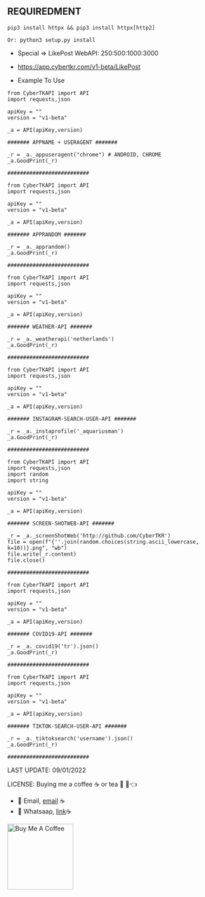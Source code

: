 ## REQUIREDMENT ##
```PY
pip3 install httpx && pip3 install httpx[http2]

Or: python3 setup.py install
```


- Special => LikePost WebAPI: 250:500:1000:3000 
- https://app.cybertkr.com/v1-beta/LikePost

- Example To Use

```PY
from CyberTKAPI import API
import requests,json

apiKey = ""
version = "v1-beta"

_a = API(apiKey,version)

####### APPNAME + USERAGENT #######

_r = _a._appuseragent("chrome") # ANDROID, CHROME
_a.GoodPrint(_r)

##########################
```

```PY
from CyberTKAPI import API
import requests,json

apiKey = ""
version = "v1-beta"

_a = API(apiKey,version)

####### APPRANDOM #######

_r = _a._apprandom()
_a.GoodPrint(_r)

##########################
```

```PY
from CyberTKAPI import API
import requests,json

apiKey = ""
version = "v1-beta"

_a = API(apiKey,version)

####### WEATHER-API #######

_r = _a._weatherapi('netherlands')
_a.GoodPrint(_r)

##########################
```

```PY
from CyberTKAPI import API
import requests,json

apiKey = ""
version = "v1-beta"

_a = API(apiKey,version)

####### INSTAGRAM-SEARCH-USER-API #######

_r = _a._instaprofile('_aquariusman')
_a.GoodPrint(_r)

##########################
```

```PY
from CyberTKAPI import API
import requests,json
import random
import string

apiKey = ""
version = "v1-beta"

_a = API(apiKey,version)

####### SCREEN-SHOTWEB-API #######

_r = _a._screenShotWeb('http://github.com/CyberTKR')
file = open(f"{''.join(random.choices(string.ascii_lowercase, k=10))}.png", "wb")
file.write(_r.content)
file.close()

##########################
```


```PY
from CyberTKAPI import API
import requests,json

apiKey = ""
version = "v1-beta"

_a = API(apiKey,version)

####### COVID19-API #######

_r = _a._covid19('tr').json()
_a.GoodPrint(_r)

##########################
```


```PY
from CyberTKAPI import API
import requests,json

apiKey = ""
version = "v1-beta"

_a = API(apiKey,version)

####### TIKTOK-SEARCH-USER-API #######

_r = _a._tiktoksearch('username').json()
_a.GoodPrint(_r)

##########################
```
LAST UPDATE: 09/01/2022


LICENSE: Buying me a coffee ☕ or tea 🍵 🥺👈

- 💼 Email, [email](mailto:tolgkr@cybertkr.com) ☕
- 💼 Whatsaap, [link](https://api.whatsapp.com/send?phone=31686208125)☕

<a href="https://www.buymeacoffee.com/cybertkr" target="_blank"><img src="https://cdn.buymeacoffee.com/buttons/v2/default-red.png" alt="Buy Me A Coffee" width="150" ></a>

